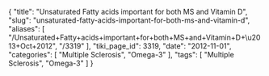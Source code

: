 {
    "title": "Unsaturated Fatty acids important for both MS and Vitamin D",
    "slug": "unsaturated-fatty-acids-important-for-both-ms-and-vitamin-d",
    "aliases": [
        "/Unsaturated+Fatty+acids+important+for+both+MS+and+Vitamin+D+\u2013+Oct+2012",
        "/3319"
    ],
    "tiki_page_id": 3319,
    "date": "2012-11-01",
    "categories": [
        "Multiple Sclerosis",
        "Omega-3"
    ],
    "tags": [
        "Multiple Sclerosis",
        "Omega-3"
    ]
}